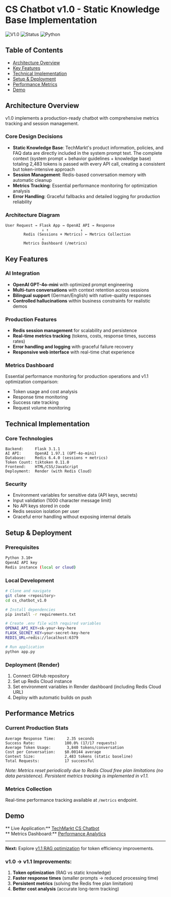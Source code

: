 # CS Chatbot v1.0 - Static Knowledge Base Implementation

![V1.0](https://img.shields.io/badge/version-v1.0-blue)
![Status](https://img.shields.io/badge/status-Production-green)
![Python](https://img.shields.io/badge/python-3.10+-blue)

## Table of Contents
- [Architecture Overview](#architecture-overview)
- [Key Features](#key-features)
- [Technical Implementation](#technical-implementation)
- [Setup & Deployment](#setup--deployment)
- [Performance Metrics](#performance-metrics)
- [Demo](#demo)

## Architecture Overview

v1.0 implements a production-ready chatbot with comprehensive metrics tracking and session management.

### Core Design Decisions
- **Static Knowledge Base**: TechMarkt's product information, policies, and FAQ data are directly included in the system prompt text. The complete context (system prompt + behavior guidelines + knowledge base) totaling 2,483 tokens is passed with every API call, creating a consistent but token-intensive approach
- **Session Management**: Redis-based conversation memory with automatic cleanup
- **Metrics Tracking**: Essential performance monitoring for optimization analysis
- **Error Handling**: Graceful fallbacks and detailed logging for production reliability

### Architecture Diagram
```
User Request → Flask App → OpenAI API → Response
                ↓ ↑              ↓
        Redis (Sessions + Metrics) ← Metrics Collection
                ↓
        Metrics Dashboard (/metrics)
```

## Key Features

### AI Integration
- **OpenAI GPT-4o-mini** with optimized prompt engineering
- **Multi-turn conversations** with context retention across sessions
- **Bilingual support** (German/English) with native-quality responses
- **Controlled hallucinations** within business constraints for realistic demos

### Production Features
- **Redis session management** for scalability and persistence
- **Real-time metrics tracking** (tokens, costs, response times, success rates)
- **Error handling and logging** with graceful failure recovery
- **Responsive web interface** with real-time chat experience

### Metrics Dashboard
Essential performance monitoring for production operations and v1.1 optimization comparison:
- Token usage and cost analysis
- Response time monitoring  
- Success rate tracking
- Request volume monitoring

## Technical Implementation

### Core Technologies
```
Backend:     Flask 3.1.1
AI API:      OpenAI 1.97.1 (GPT-4o-mini)
Database:    Redis 6.4.0 (sessions + metrics)
Token Count: tiktoken 0.11.0
Frontend:    HTML/CSS/JavaScript
Deployment:  Render (with Redis Cloud)
```

### Security
- Environment variables for sensitive data (API keys, secrets)
- Input validation (1000 character message limit)
- No API keys stored in code
- Redis session isolation per user
- Graceful error handling without exposing internal details

## Setup & Deployment

### Prerequisites
```bash
Python 3.10+
OpenAI API key
Redis instance (local or cloud)
```

### Local Development
```bash
# Clone and navigate
git clone <repository>
cd cs_chatbot_v1.0

# Install dependencies
pip install -r requirements.txt

# Create .env file with required variables
OPENAI_API_KEY=sk-your-key-here
FLASK_SECRET_KEY=your-secret-key-here
REDIS_URL=redis://localhost:6379

# Run application
python app.py
```

### Deployment (Render)
1. Connect GitHub repository
2. Set up Redis Cloud instance 
3. Set environment variables in Render dashboard (including Redis Cloud URL)
4. Deploy with automatic builds on push

## Performance Metrics

### Current Production Stats
```
Average Response Time:     2.35 seconds
Success Rate:             100.0% (17/17 requests)
Average Token Usage:       3,840 tokens/conversation
Cost per Conversation:    $0.00144 average
Context Size:             2,483 tokens (static baseline)
Total Requests:           17 successful
```

*Note: Metrics reset periodically due to Redis Cloud free plan limitations (no data persistence). Persistent metrics tracking is implemented in v1.1.*

### Metrics Collection
Real-time performance tracking available at `/metrics` endpoint.

## Demo

** Live Application:** [TechMarkt CS Chatbot](https://ai-chatbot-us1u.onrender.com)  
** Metrics Dashboard:** [Performance Analytics](https://ai-chatbot-us1u.onrender.com/metrics)

---

**Next:** Explore [v1.1 RAG optimization](../cs_chatbot_v1.1-rag/) for token efficiency improvements.

### v1.0 → v1.1 Improvements:
1. **Token optimization** (RAG vs static knowledge)
2. **Faster response times** (smaller prompts → reduced processing time)
3. **Persistent metrics** (solving the Redis free plan limitation)  
4. **Better cost analysis** (accurate long-term tracking)
